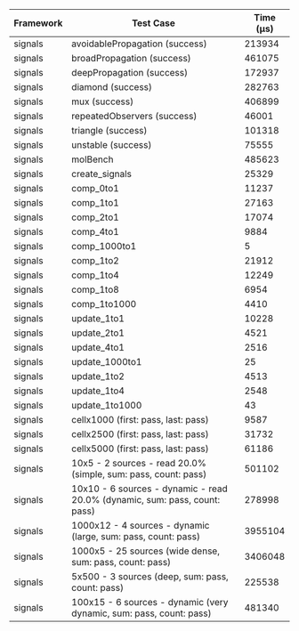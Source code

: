 | Framework | Test Case | Time (μs) |
| --- | --- | --- |
| signals | avoidablePropagation (success) | 213934 |
| signals | broadPropagation (success) | 461075 |
| signals | deepPropagation (success) | 172937 |
| signals | diamond (success) | 282763 |
| signals | mux (success) | 406899 |
| signals | repeatedObservers (success) | 46001 |
| signals | triangle (success) | 101318 |
| signals | unstable (success) | 75555 |
| signals | molBench | 485623 |
| signals | create_signals | 25329 |
| signals | comp_0to1 | 11237 |
| signals | comp_1to1 | 27163 |
| signals | comp_2to1 | 17074 |
| signals | comp_4to1 | 9884 |
| signals | comp_1000to1 | 5 |
| signals | comp_1to2 | 21912 |
| signals | comp_1to4 | 12249 |
| signals | comp_1to8 | 6954 |
| signals | comp_1to1000 | 4410 |
| signals | update_1to1 | 10228 |
| signals | update_2to1 | 4521 |
| signals | update_4to1 | 2516 |
| signals | update_1000to1 | 25 |
| signals | update_1to2 | 4513 |
| signals | update_1to4 | 2548 |
| signals | update_1to1000 | 43 |
| signals | cellx1000 (first: pass, last: pass) | 9587 |
| signals | cellx2500 (first: pass, last: pass) | 31732 |
| signals | cellx5000 (first: pass, last: pass) | 61186 |
| signals | 10x5 - 2 sources - read 20.0% (simple, sum: pass, count: pass) | 501102 |
| signals | 10x10 - 6 sources - dynamic - read 20.0% (dynamic, sum: pass, count: pass) | 278998 |
| signals | 1000x12 - 4 sources - dynamic (large, sum: pass, count: pass) | 3955104 |
| signals | 1000x5 - 25 sources (wide dense, sum: pass, count: pass) | 3406048 |
| signals | 5x500 - 3 sources (deep, sum: pass, count: pass) | 225538 |
| signals | 100x15 - 6 sources - dynamic (very dynamic, sum: pass, count: pass) | 481340 |
